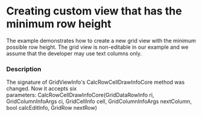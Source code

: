 # Creating custom view that has the minimum row height


<p>The example demonstrates how to create a new grid view with the minimum possible row height. The grid view is non-editable in our example and we assume that the developer may use text columns only.</p>


<h3>Description</h3>

The signature of GridViewInfo's&nbsp;CalcRowCellDrawInfoCore method was changed. Now it accepts six parameters:&nbsp;CalcRowCellDrawInfoCore(GridDataRowInfo ri, GridColumnInfoArgs ci, GridCellInfo cell, GridColumnInfoArgs nextColumn, bool calcEditInfo, GridRow nextRow)

<br/>


